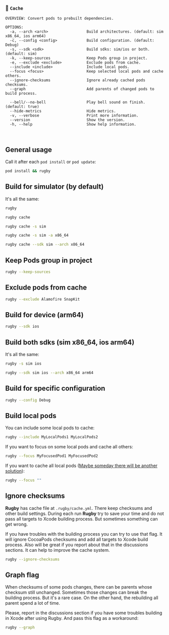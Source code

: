 
### 🏈 `Cache`

```
OVERVIEW: Convert pods to prebuilt dependencies.

OPTIONS:
  -a, --arch <arch>                 Build architectures. (default: sim x86_64, ios arm64)
  -c, --config <config>             Build configuration. (default: Debug)
  -s, --sdk <sdk>                   Build sdks: sim/ios or both. (default: sim)
  -k, --keep-sources                Keep Pods group in project.
  -e, --exclude <exclude>           Exclude pods from cache.
  --include <include>               Include local pods.
  --focus <focus>                   Keep selected local pods and cache others.
  --ignore-checksums                Ignore already cached pods checksums.
  --graph                           Add parents of changed pods to build process.

  --bell/--no-bell                  Play bell sound on finish. (default: true)
  --hide-metrics                    Hide metrics.
  -v, --verbose                     Print more information.
  --version                         Show the version.
  -h, --help                        Show help information.
```

<br>

## General usage

Call it after each `pod install` or `pod update`:
```bash
pod install && rugby
```

## Build for simulator (by default)

It's all the same:

```bash
rugby
```

```bash
rugby cache
```

```bash
rugby cache -s sim
```

```bash
rugby cache -s sim -a x86_64
```

```bash
rugby cache --sdk sim --arch x86_64
```

## Keep Pods group in project

```bash
rugby --keep-sources
```

## Exclude pods from cache

```bash
rugby --exclude Alamofire SnapKit
```

## Build for device (arm64)

```bash
rugby --sdk ios
```

## Build both sdks (sim x86_64, ios arm64)

It's all the same:

```bash
rugby -s sim ios
```

```bash
rugby --sdk sim ios --arch x86_64 arm64
```

## Build for specific configuration

```bash
rugby --config Debug
```

## Build local pods

You can include some local pods to cache:

```bash
rugby --include MyLocalPods1 MyLocalPods2
```

If you want to focus on some local pods and cache all others:

```bash
rugby --focus MyFocusedPod1 MyFocusedPod2
```

If you want to cache all local pods ([Maybe someday there will be another solution](https://github.com/apple/swift-argument-parser/pull/317)):

```bash
rugby --focus ""
```

## Ignore checksums

**Rugby** has cache file at `.rugby/cache.yml`. There keep checksums and other build settings. During each run **Rugby** try to save your time and do not pass all targets to Xcode building process. But sometimes something can get wrong. 

If you have troubles with the building process you can try to use that flag. It will ignore CocoaPods checksums and add all targets to Xcode build process. Also will be great if you report about that in the discussions sections. It can help to improve the cache system.

```bash
rugby --ignore-checksums
```

## Graph flag

When checksums of some pods changes, there can be parents whose checksum still unchanged. Sometimes those changes can break the building process. But it's a rare case. On the other hand, the rebuilding all parent spend a lot of time.

Please, report in the discussions section if you have some troubles building in Xcode after using Rugby. And pass this flag as a workaround:

```bash
rugby --graph
```
